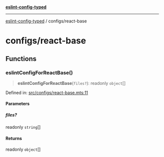 [**eslint-config-typed**](../README.md)

---

[eslint-config-typed](../README.md) / configs/react-base

# configs/react-base

## Functions

### eslintConfigForReactBase()

> **eslintConfigForReactBase**(`files?`): readonly `object`[]

Defined in: [src/configs/react-base.mts:11](https://github.com/noshiro-pf/eslint-config-typed/blob/main/src/configs/react-base.mts#L11)

#### Parameters

##### files?

readonly `string`[]

#### Returns

readonly `object`[]
